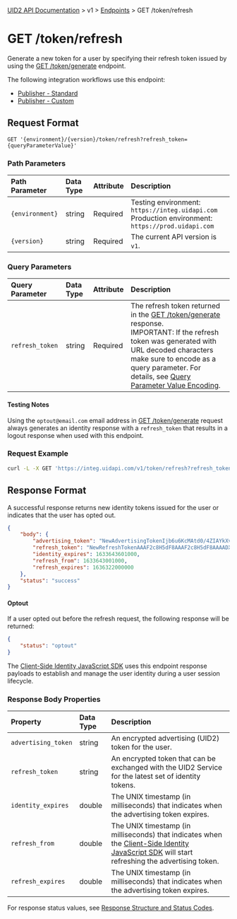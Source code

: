 [UID2 API Documentation](../../README.md) > v1 > [Endpoints](./README.md) > GET /token/refresh

# GET /token/refresh
Generate a new token for a user by specifying their refresh token issued by using the [GET /token/generate](./get-token-generate.md) endpoint.

The following integration workflows use this endpoint:
* [Publisher - Standard](../guides/publisher-client-side.md)
* [Publisher - Custom](../guides/custom-publisher-integration.md)

## Request Format 

```GET '{environment}/{version}/token/refresh?refresh_token={queryParameterValue}'```

### Path Parameters

| Path Parameter | Data Type | Attribute | Description |
| :--- | :--- | :--- | :--- |
| `{environment}` | string | Required | Testing environment: `https://integ.uidapi.com`<br/>Production environment: `https://prod.uidapi.com` |
| `{version}` | string | Required | The current API version is `v1`. |

###  Query Parameters

| Query Parameter | Data Type | Attribute | Description |
| :--- | :--- | :--- | :--- |
| `refresh_token` | string | Required | The refresh token returned in the [GET /token/generate](./get-token-generate.md) response.<br/>IMPORTANT: If the refresh token was generated with URL decoded characters make sure to encode as a query parameter. For details, see [Query Parameter Value Encoding](../../../api/README.md#query-parameter-value-encoding). |


#### Testing Notes

Using the `optout@email.com` email address in [GET /token/generate](./get-token-generate.md) request always generates an identity response with a `refresh_token` that results in a logout response when used with this endpoint.

### Request Example

```sh
curl -L -X GET 'https://integ.uidapi.com/v1/token/refresh?refresh_token=RefreshToken2F8AAAF2cskumF8AAAF2cskumF8AAAADXwFq%2F90PYmajV0IPrvo51Biqh7%2FM%2BJOuhfBY8KGUn%2F%2FGsmZr9nf%2BjIWMUO4diOA92kCTF69JdP71Ooo%2ByF3V5yy70UDP6punSEGmhf5XSKFzjQssCtlHnKrJwqFGKpJkYA%3D%3D'
```

## Response Format

A successful response returns new identity tokens issued for the user or indicates that the user has opted out. 

```json
{
    "body": {
        "advertising_token": "NewAdvertisingTokenIjb6u6KcMAtd0/4ZIAYkXvFrMdlZVqfb9LNf99B+1ysE/lBzYVt64pxYxjobJMGbh5q/HsKY7KC0Xo5Rb/Vo8HC4dYOoWXyuGUaL7Jmbw4bzh+3pgokelUGyTX19DfArTeIg7n+8cxWQ=",
        "refresh_token": "NewRefreshTokenAAAF2c8H5dF8AAAF2c8H5dF8AAAADX393Vw94afoVLL6A+qjdSUEisEKx6t42fLgN+2dmTgUavagz0Q6Kp7ghM989hKhZDyAGjHyuAAwm+CX1cO7DWEtMeNUA9vkWDjcIc8yeDZ+jmBtEaw07x/cxoul6fpv2PQ==",
        "identity_expires": 1633643601000,
        "refresh_from": 1633643001000,
        "refresh_expires": 1636322000000
    },
    "status": "success"
}
```

#### Optout

If a user opted out before the refresh request, the following response will be returned:

```json
{
    "status": "optout"
}
```
The [Client-Side Identity JavaScript SDK](../sdks/client-side-identity-v1.md) uses this endpoint response payloads to establish and manage the user identity during a user session lifecycle.

### Response Body Properties

| Property | Data Type | Description |
| :--- | :--- | :--- |
| `advertising_token` | string | An encrypted advertising (UID2) token for the user. |
| `refresh_token` | string | An encrypted token that can be exchanged with the UID2 Service for the latest set of identity tokens. |
| `identity_expires` | double | The UNIX timestamp (in milliseconds) that indicates when the advertising token expires. |
| `refresh_from` | double | The UNIX timestamp (in milliseconds) that indicates when the [Client-Side Identity JavaScript SDK](../sdks/client-side-identity-v1.md) will start refreshing the advertising token. |
| `refresh_expires` | double | The UNIX timestamp (in milliseconds) that indicates when the advertising token expires. |


For response status values, see [Response Structure and Status Codes](../../../api/README.md#response-structure-and-status-codes).


